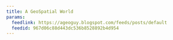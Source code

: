 ```yaml
---
title: A GeoSpatial World
params:
  feedlink: https://ageoguy.blogspot.com/feeds/posts/default
  feedid: 967d06c88d443dc536b8528892b4d954
---
```

